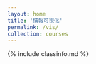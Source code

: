 ```yaml
---
layout: home
title: '情報可視化'
permalink: /vis/
collection: courses
---
```


{% include classinfo.md %}
